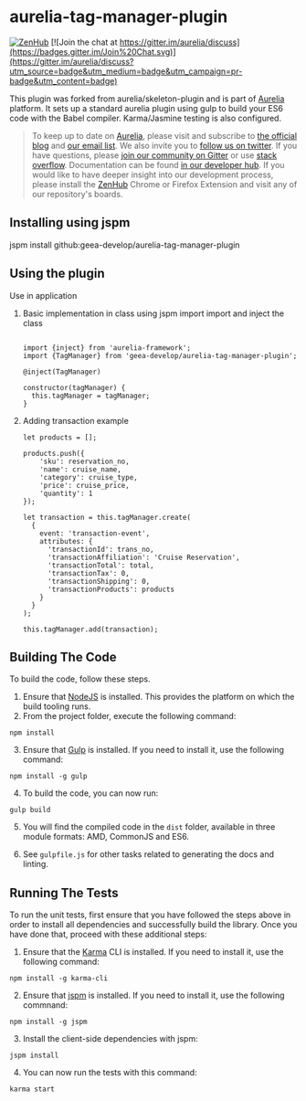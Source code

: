 # aurelia-tag-manager-plugin

[![ZenHub](https://raw.githubusercontent.com/ZenHubIO/support/master/zenhub-badge.png)](https://zenhub.io)
[![Join the chat at https://gitter.im/aurelia/discuss](https://badges.gitter.im/Join%20Chat.svg)](https://gitter.im/aurelia/discuss?utm_source=badge&utm_medium=badge&utm_campaign=pr-badge&utm_content=badge)

This plugin was forked from aurelia/skeleton-plugin and is part of [Aurelia](http://www.aurelia.io/) platform. It sets up a standard aurelia plugin using gulp to build your ES6 code with the Babel compiler. Karma/Jasmine testing is also configured.

> To keep up to date on [Aurelia](http://www.aurelia.io/), please visit and subscribe to [the official blog](http://blog.aurelia.io/) and [our email list](http://eepurl.com/ces50j). We also invite you to [follow us on twitter](https://twitter.com/aureliaeffect). If you have questions, please [join our community on Gitter](https://gitter.im/aurelia/discuss) or use [stack overflow](http://stackoverflow.com/search?q=aurelia). Documentation can be found [in our developer hub](http://aurelia.io/hub.html). If you would like to have deeper insight into our development process, please install the [ZenHub](https://zenhub.io) Chrome or Firefox Extension and visit any of our repository's boards.




## Installing using jspm
jspm install github:geea-develop/aurelia-tag-manager-plugin

## Using the plugin 

Use in application

1.  Basic implementation in class using jspm import
    import and inject the class

    ```
   
    import {inject} from 'aurelia-framework';
    import {TagManager} from 'geea-develop/aurelia-tag-manager-plugin';

    @inject(TagManager)

    constructor(tagManager) {
      this.tagManager = tagManager;
    }
    ```
  
2.  Adding transaction example

    ```
    let products = [];

    products.push({
        'sku': reservation_no,
        'name': cruise_name,
        'category': cruise_type,
        'price': cruise_price,
        'quantity': 1
    });
      
    let transaction = this.tagManager.create(
      {
        event: 'transaction-event',
        attributes: {
          'transactionId': trans_no,
          'transactionAffiliation': 'Cruise Reservation',
          'transactionTotal': total,
          'transactionTax': 0,
          'transactionShipping': 0,
          'transactionProducts': products
        }
      }
    );

    this.tagManager.add(transaction);
    ```


## Building The Code

To build the code, follow these steps.

1. Ensure that [NodeJS](http://nodejs.org/) is installed. This provides the platform on which the build tooling runs.
2. From the project folder, execute the following command:

  ```shell
  npm install
  ```
3. Ensure that [Gulp](http://gulpjs.com/) is installed. If you need to install it, use the following command:

  ```shell
  npm install -g gulp
  ```
4. To build the code, you can now run:

  ```shell
  gulp build
  ```
5. You will find the compiled code in the `dist` folder, available in three module formats: AMD, CommonJS and ES6.

6. See `gulpfile.js` for other tasks related to generating the docs and linting.

## Running The Tests

To run the unit tests, first ensure that you have followed the steps above in order to install all dependencies and successfully build the library. Once you have done that, proceed with these additional steps:

1. Ensure that the [Karma](http://karma-runner.github.io/) CLI is installed. If you need to install it, use the following command:

  ```shell
  npm install -g karma-cli
  ```
2. Ensure that [jspm](http://jspm.io/) is installed. If you need to install it, use the following commnand:

  ```shell
  npm install -g jspm
  ```
3. Install the client-side dependencies with jspm:

  ```shell
  jspm install
  ```

4. You can now run the tests with this command:

  ```shell
  karma start
  ```
